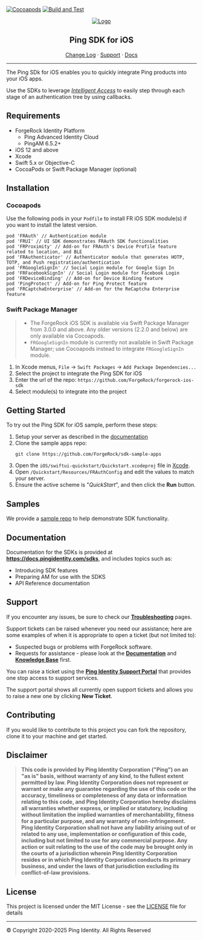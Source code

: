 [![Cocoapods](https://img.shields.io/cocoapods/v/FRAuth?color=%23f46200&label=Version&style=flat-square)](CHANGELOG.md)
[![Build and Test](https://github.com/ForgeRock/forgerock-ios-sdk/actions/workflows/ci.yaml/badge.svg)](https://github.com/ForgeRock/forgerock-ios-sdk/actions/workflows/ci.yaml)


<p align="center">
  <a href="https://github.com/ForgeRock">
    <img src="https://cdn-docs.pingidentity.com/navbar/ping-logo-horizontal.svg" alt="Logo">
  </a>
  <h2 align="center">Ping SDK for iOS</h2>
  <p align="center">
    <a href="./CHANGELOG.md">Change Log</a>
    ·
    <a href="#support">Support</a>
    ·
    <a href="#documentation" target="_blank">Docs</a>
  </p>
  <hr />
</p>

The Ping SDk for iOS enables you to quickly integrate Ping products into your iOS apps.

Use the SDKs to leverage _[Intelligent Access](https://www.pingidentity.com/en/platform/capabilities/intelligent-access.html)_ to easily step through each stage of an authentication tree by using callbacks.

<!------------------------------------------------------------------------------------------------------------------------------------>
<!-- REQUIREMENTS - Supported AM versions, API versions, any other requirements. -->

## Requirements

* ForgeRock Identity Platform
  * Ping Advanced Identity Cloud
  * PingAM 6.5.2+
* iOS 12 and above
* Xcode
* Swift 5.x or Objective-C
* CocoaPods or Swift Package Manager (optional)

<!------------------------------------------------------------------------------------------------------------------------------------>
<!-- INSTALLATION -->

## Installation

### Cocoapods
Use the following pods in your `Podfile` to install FR iOS SDK module(s) if you want to install the latest version.

```
pod 'FRAuth' // Authentication module
pod 'FRUI' // UI SDK demonstrates FRAuth SDK functionalities
pod 'FRProximity' // Add-on for FRAuth's Device Profile feature related to location, and BLE
pod 'FRAuthenticator' // Authenticator module that generates HOTP, TOTP, and Push registration/authentication
pod 'FRGoogleSignIn' // Social Login module for Google Sign In
pod 'FRFacebookSignIn' // Social Login module for Facebook Login
pod 'FRDeviceBinding' // Add-on for Device Binding feature
pod 'PingProtect' // Add-on for Ping Protect feature
pod 'FRCaptchaEnterprise' // Add-on for the ReCaptcha Enterprise feature
```

### Swift Package Manager
> * The ForgeRock iOS SDK is available via Swift Package Manager from 3.0.0 and above. Any older versions (2.2.0 and below) are only available via Cocoapods.
> * `FRGoogleSignIn` module is currently not available in Swift Package Manager; use Cocoapods instead to integrate `FRGoogleSignIn` module.

1. In Xcode menus, `File` -> `Swift Packages` -> `Add Package Dependencies...`
2. Select the project to integrate the Ping SDK for iOS
3. Enter the url of the repo: `https://github.com/ForgeRock/forgerock-ios-sdk`
4. Select module(s) to integrate into the project

<!------------------------------------------------------------------------------------------------------------------------------------>
<!-- QUICK START - Get one of the included samples up and running in as few steps as possible. -->

## Getting Started

To try out the Ping SDK for iOS sample, perform these steps:

1. Setup your server as described in the [documentation](https://docs.pingidentity.com/sdks/latest/sdks/tutorials/ios/00_before-you-begin.html#server_configuration)
2. Clone the sample apps repo:
    ```
    git clone https://github.com/ForgeRock/sdk-sample-apps
    ```
3. Open the `iOS/swiftui-quickstart/Quickstart.xcodeproj` file in [Xcode](https://developer.apple.com/xcode/).
4. Open `/Quickstart/Resources/FRAuthConfig` and edit the values to match your server.
5. Ensure the active scheme is "_QuickStart_", and then click the **Run** button.

<!------------------------------------------------------------------------------------------------------------------------------------>
<!-- SAMPLES - List the samples we include with the SDKs, where they are, briefly what they show. -->

## Samples

We provide a [sample repo](https://github.com/ForgeRock/sdk-sample-apps) to help demonstrate SDK functionality.

<!------------------------------------------------------------------------------------------------------------------------------------>
<!-- DOCS - Link off to the AM-centric documentation at sdks.forgerock.com. -->

## Documentation

Documentation for the SDKs is provided at **<https://docs.pingidentity.com/sdks>**, and includes topics such as:

* Introducing SDK features
* Preparing AM for use with the SDKS
* API Reference documentation

<!------------------------------------------------------------------------------------------------------------------------------------>
<!-- SUPPORT -->

## Support

If you encounter any issues, be sure to check our **[Troubleshooting](https://support.pingidentity.com/s/article/How-do-I-troubleshoot-the-ForgeRock-SDK-for-Android)** pages.

Support tickets can be raised whenever you need our assistance; here are some examples of when it is appropriate to open a ticket (but not limited to):

* Suspected bugs or problems with ForgeRock software.
* Requests for assistance - please look at the **[Documentation](https://docs.pingidentity.com/sdks)** and **[Knowledge Base](https://support.pingidentity.com/s/knowledge-base)** first.

You can raise a ticket using the **[Ping Identity Support Portal](https://support.pingidentity.com/s/)** that provides one stop access to support services.

The support portal shows all currently open support tickets and allows you to raise a new one by clicking **New Ticket**.

<!------------------------------------------------------------------------------------------------------------------------------------>
<!-- COLLABORATION -->

## Contributing

If you would like to contribute to this project you can fork the repository, clone it to your machine and get started.

<!------------------------------------------------------------------------------------------------------------------------------------>
<!-- LEGAL -->

## Disclaimer

> **This code is provided by Ping Identity Corporation ("Ping") on an "as is" basis, without warranty of any kind, to the fullest extent permitted by law.
> Ping Identity Corporation does not represent or warrant or make any guarantee regarding the use of this code or the accuracy, timeliness or completeness of any data or information relating to this code, and Ping Identity Corporation hereby disclaims all warranties whether express, or implied or statutory, including without limitation the implied warranties of merchantability, fitness for a particular purpose, and any warranty of non-infringement.
> Ping Identity Corporation shall not have any liability arising out of or related to any use, implementation or configuration of this code, including but not limited to use for any commercial purpose.
> Any action or suit relating to the use of the code may be brought only in the courts of a jurisdiction wherein Ping Identity Corporation resides or in which Ping Identity Corporation conducts its primary business, and under the laws of that jurisdiction excluding its conflict-of-law provisions.**

<!------------------------------------------------------------------------------------------------------------------------------------>
<!-- LICENSE -->

## License

This project is licensed under the MIT License - see the [LICENSE](LICENSE) file for details

---

&copy; Copyright 2020-2025 Ping Identity. All Rights Reserved
